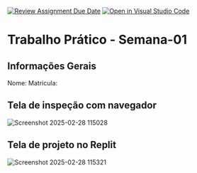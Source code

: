 [![Review Assignment Due Date](https://classroom.github.com/assets/deadline-readme-button-22041afd0340ce965d47ae6ef1cefeee28c7c493a6346c4f15d667ab976d596c.svg)](https://classroom.github.com/a/fWV9gbnp)
[![Open in Visual Studio Code](https://classroom.github.com/assets/open-in-vscode-2e0aaae1b6195c2367325f4f02e2d04e9abb55f0b24a779b69b11b9e10269abc.svg)](https://classroom.github.com/online_ide?assignment_repo_id=18197520&assignment_repo_type=AssignmentRepo)
# Trabalho Prático - Semana-01

## Informações Gerais
Nome: 
Matricula: 

## Tela de inspeção com navegador

![Screenshot 2025-02-28 115028](https://github.com/user-attachments/assets/326f3806-7753-40ca-9cf7-a1f1db6b0ef1)

## Tela de projeto no Replit

![Screenshot 2025-02-28 115321](https://github.com/user-attachments/assets/20b488d9-d18e-4339-9409-20169f2f3e9b)
